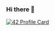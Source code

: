 ### Hi there 👋

[![42 Profile Card](https://1337-readme.vercel.app/api/profile?cursus=42cursus&dark=true&leet_logo=hide&login=slafdili)](https://github.com/mohouyizme/1337-readme)
